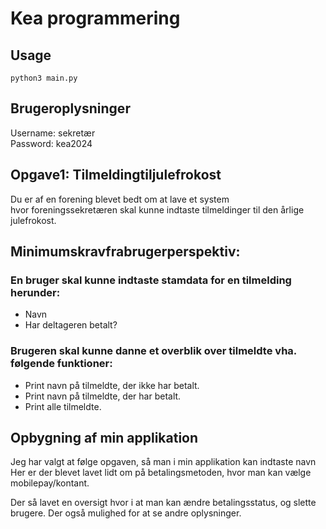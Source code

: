 # Kea programmering

## Usage
```
python3 main.py
```
## Brugeroplysninger
Username: sekretær\
Password: kea2024

## Opgave1: Tilmeldingtiljulefrokost
Du er af en forening blevet bedt om at lave et system\
hvor foreningssekretæren skal kunne indtaste tilmeldinger til den årlige julefrokost.
## Minimumskravfrabrugerperspektiv:
### En bruger skal kunne indtaste stamdata for en tilmelding herunder: 
- Navn
- Har deltageren betalt? 

### Brugeren skal kunne danne et overblik over tilmeldte vha. følgende funktioner:
- Print navn på tilmeldte, der ikke har betalt.
- Print navn på tilmeldte, der har betalt.
- Print alle tilmeldte. 

## Opbygning af min applikation
Jeg har valgt at følge opgaven, så man i min applikation kan indtaste navn\
Her er der blevet lavet lidt om på betalingsmetoden, hvor man kan vælge mobilepay/kontant.

Der så lavet en oversigt hvor i at man kan ændre betalingsstatus, og slette brugere.
Der også mulighed for at se andre oplysninger.